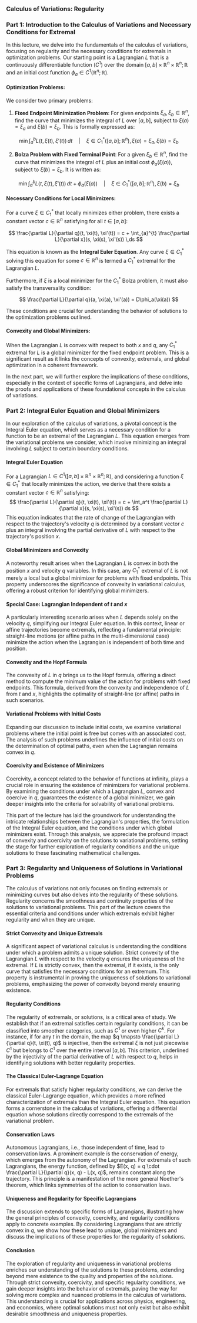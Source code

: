 ### Calculus of Variations: Regularity

### Part 1: Introduction to the Calculus of Variations and Necessary Conditions for Extremal

In this lecture, we delve into the fundamentals of the calculus of variations, focusing on regularity and the necessary conditions for extremals in optimization problems. Our starting point is a Lagrangian $L$ that is a continuously differentiable function ($C^1$) over the domain $[a, b] \times \mathbb{R}^n \times \mathbb{R}^n; \mathbb{R}$ and an initial cost function $\phi_a \in C^1(\mathbb{R}^n; \mathbb{R})$.

#### Optimization Problems:

We consider two primary problems:

1. **Fixed Endpoint Minimization Problem**: For given endpoints $\xi_a, \xi_b \in \mathbb{R}^n$, find the curve that minimizes the integral of $L$ over $[a, b]$, subject to $\xi(a) = \xi_a$ and $\xi(b) = \xi_b$. This is formally expressed as:

$$ \min \int_{a}^{b} L(t, \xi(t), \xi'(t)) \,dt \quad | \quad \xi \in C^*_1([a, b]; \mathbb{R}^n), \xi(a) = \xi_a, \xi(b) = \xi_b $$

2. **Bolza Problem with Fixed Terminal Point**: For a given $\xi_b \in \mathbb{R}^n$, find the curve that minimizes the integral of $L$ plus an initial cost $\phi_a(\xi(a))$, subject to $\xi(b) = \xi_b$. It is written as:

$$ \min \int_{a}^{b} L(t, \xi(t), \xi'(t)) \,dt + \phi_a(\xi(a)) \quad | \quad \xi \in C^*_1([a, b]; \mathbb{R}^n), \xi(b) = \xi_b $$

#### Necessary Conditions for Local Minimizers:

For a curve $\xi \in C^*_1$ that locally minimizes either problem, there exists a constant vector $c \in \mathbb{R}^n$ satisfying for all $t \in [a, b]$:

$$ \frac{\partial L}{\partial q}(t, \xi(t), \xi'(t)) = c + \int_{a}^{t} \frac{\partial L}{\partial x}(s, \xi(s), \xi'(s)) \,ds $$

This equation is known as the **Integral Euler Equation**. Any curve $\xi \in C^*_1$ solving this equation for some $c \in \mathbb{R}^n$ is termed a $C^*_1$ extremal for the Lagrangian $L$.

Furthermore, if $\xi$ is a local minimizer for the $C^*_1$ Bolza problem, it must also satisfy the transversality condition:

$$ \frac{\partial L}{\partial q}(a, \xi(a), \xi'(a)) = D\phi_a(\xi(a)) $$

These conditions are crucial for understanding the behavior of solutions to the optimization problems outlined.

#### Convexity and Global Minimizers:

When the Lagrangian $L$ is convex with respect to both $x$ and $q$, any $C^*_1$ extremal for $L$ is a global minimizer for the fixed endpoint problem. This is a significant result as it links the concepts of convexity, extremals, and global optimization in a coherent framework.

In the next part, we will further explore the implications of these conditions, especially in the context of specific forms of Lagrangians, and delve into the proofs and applications of these foundational concepts in the calculus of variations.


### Part 2: Integral Euler Equation and Global Minimizers

In our exploration of the calculus of variations, a pivotal concept is the Integral Euler equation, which serves as a necessary condition for a function to be an extremal of the Lagrangian $L$. This equation emerges from the variational problems we consider, which involve minimizing an integral involving $L$ subject to certain boundary conditions.

#### Integral Euler Equation
For a Lagrangian $L \in C^1([a, b] \times \mathbb{R}^n \times \mathbb{R}^n; \mathbb{R})$, and considering a function $\xi \in C^*_1$ that locally minimizes the action, we derive that there exists a constant vector $c \in \mathbb{R}^n$ satisfying:
$$
\frac{\partial L}{\partial q}(t, \xi(t), \xi'(t)) = c + \int_a^t \frac{\partial L}{\partial x}(s, \xi(s), \xi'(s)) ds
$$
This equation indicates that the rate of change of the Lagrangian with respect to the trajectory's velocity $q$ is determined by a constant vector $c$ plus an integral involving the partial derivative of $L$ with respect to the trajectory's position $x$.

#### Global Minimizers and Convexity
A noteworthy result arises when the Lagrangian $L$ is convex in both the position $x$ and velocity $q$ variables. In this case, any $C^*_1$ extremal of $L$ is not merely a local but a global minimizer for problems with fixed endpoints. This property underscores the significance of convexity in variational calculus, offering a robust criterion for identifying global minimizers.

#### Special Case: Lagrangian Independent of $t$ and $x$
A particularly interesting scenario arises when $L$ depends solely on the velocity $q$, simplifying our Integral Euler equation. In this context, linear or affine trajectories become extremals, reflecting a fundamental principle: straight-line motions (or affine paths in the multi-dimensional case) minimize the action when the Lagrangian is independent of both time and position.

#### Convexity and the Hopf Formula
The convexity of $L$ in $q$ brings us to the Hopf formula, offering a direct method to compute the minimum value of the action for problems with fixed endpoints. This formula, derived from the convexity and independence of $L$ from $t$ and $x$, highlights the optimality of straight-line (or affine) paths in such scenarios.

#### Variational Problems with Initial Costs
Expanding our discussion to include initial costs, we examine variational problems where the initial point is free but comes with an associated cost. The analysis of such problems underlines the influence of initial costs on the determination of optimal paths, even when the Lagrangian remains convex in $q$.

#### Coercivity and Existence of Minimizers
Coercivity, a concept related to the behavior of functions at infinity, plays a crucial role in ensuring the existence of minimizers for variational problems. By examining the conditions under which a Lagrangian $L$, convex and coercive in $q$, guarantees the existence of a global minimizer, we gain deeper insights into the criteria for solvability of variational problems.

This part of the lecture has laid the groundwork for understanding the intricate relationships between the Lagrangian's properties, the formulation of the Integral Euler equation, and the conditions under which global minimizers exist. Through this analysis, we appreciate the profound impact of convexity and coercivity on the solutions to variational problems, setting the stage for further exploration of regularity conditions and the unique solutions to these fascinating mathematical challenges.



### Part 3: Regularity and Uniqueness of Solutions in Variational Problems

The calculus of variations not only focuses on finding extremals or minimizing curves but also delves into the regularity of these solutions. Regularity concerns the smoothness and continuity properties of the solutions to variational problems. This part of the lecture covers the essential criteria and conditions under which extremals exhibit higher regularity and when they are unique.

#### Strict Convexity and Unique Extremals

A significant aspect of variational calculus is understanding the conditions under which a problem admits a unique solution. Strict convexity of the Lagrangian $L$ with respect to the velocity $q$ ensures the uniqueness of the extremal. If $L$ is strictly convex, then the extremal, if it exists, is the only curve that satisfies the necessary conditions for an extremum. This property is instrumental in proving the uniqueness of solutions to variational problems, emphasizing the power of convexity beyond merely ensuring existence.

#### Regularity Conditions

The regularity of extremals, or solutions, is a critical area of study. We establish that if an extremal satisfies certain regularity conditions, it can be classified into smoother categories, such as $C^1$ or even higher $C^k$. For instance, if for any $t$ in the domain, the map $q \mapsto \frac{\partial L}{\partial q}(t, \xi(t), q)$ is injective, then the extremal $\xi$ is not just piecewise $C^1$ but belongs to $C^1$ over the entire interval $[a, b]$. This criterion, underlined by the injectivity of the partial derivative of $L$ with respect to $q$, helps in identifying solutions with better regularity properties.

#### The Classical Euler-Lagrange Equation

For extremals that satisfy higher regularity conditions, we can derive the classical Euler-Lagrange equation, which provides a more refined characterization of extremals than the Integral Euler equation. This equation forms a cornerstone in the calculus of variations, offering a differential equation whose solutions directly correspond to the extremals of the variational problem.

#### Conservation Laws

Autonomous Lagrangians, i.e., those independent of time, lead to conservation laws. A prominent example is the conservation of energy, which emerges from the autonomy of the Lagrangian. For extremals of such Lagrangians, the energy function, defined by $E(x, q) = q \cdot \frac{\partial L}{\partial q}(x, q) - L(x, q)$, remains constant along the trajectory. This principle is a manifestation of the more general Noether's theorem, which links symmetries of the action to conservation laws.

#### Uniqueness and Regularity for Specific Lagrangians

The discussion extends to specific forms of Lagrangians, illustrating how the general principles of convexity, coercivity, and regularity conditions apply to concrete examples. By considering Lagrangians that are strictly convex in $q$, we show how these lead to unique, global minimizers and discuss the implications of these properties for the regularity of solutions.

#### Conclusion

The exploration of regularity and uniqueness in variational problems enriches our understanding of the solutions to these problems, extending beyond mere existence to the quality and properties of the solutions. Through strict convexity, coercivity, and specific regularity conditions, we gain deeper insights into the behavior of extremals, paving the way for solving more complex and nuanced problems in the calculus of variations. This understanding is crucial for applications across physics, engineering, and economics, where optimal solutions must not only exist but also exhibit desirable smoothness and uniqueness properties.
